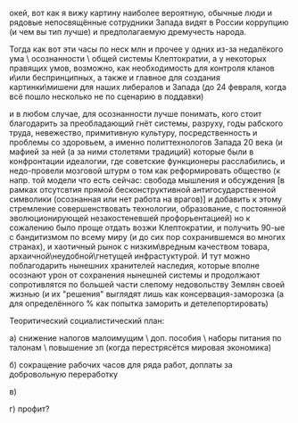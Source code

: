 окей, вот как я вижу картину наиболее вероятную, обычные люди и рядовые 
непосвящённые сотрудники Запада видят в России коррупцию (и чем вы тип лучше)
и предполагаемую дремучесть народа. 

Тогда как вот эти часы по неск млн и прочее у одних из-за недалёкого ума \ 
осознанности \ общей системы Клептократии, а у некоторых правящих умов,
возможно, как необходимость для контроля кланов и\или беспринципных, а также
и главное для создания картинки\мишени для наших либералов и Запада (до 24 февраля,
когда всё пошло несколько не по сценарию в поддавки) 

и в любом случае, для осознанности лучше понимать, кого стоит благодарить за
преобладающий гнёт системы, разруху, годы рабского труда, невежество, 
примитивную культуру, посредственность и проблемы со здоровьем, 
а именно
политтехнологов Запада 20 века (и мафией за ней (а за ними столетями традиций)
которые были в конфронтации идеалогии, где советские функционеры расслабились,
и недо-провели мозговой штурм о том как реформировать общество (к напр. той 
модели что есть сейчас: свобода мышления и обсуждения [в рамках  отсутсвтия
прямой бесконструктивной антигосударственной символики (осознанная или нет 
работа на врагов)] и добавить к этому стремление совершенствовать технологии,
образование, с постоянной эволюционирующей незакостеневшей профорьентацией)
но к сожалению 
было проще отдать возжи Клептократии, и получить 90-ые с бандитизмом 
по всему миру (и до сих пор сохранившемся во многих странах), и хаотичный рынок
с низким\вредным качеством товара, архаичной\неудобной\гнетущей 
инфрастуктурой. И тут можно поблагодарить нынешних хранителей наследия, которые
вполне осознают урон от сохранения нынешней системы и продолжают сопротивлятся
по большей части слепому недовольству Землян своей жизнью (и их "решения"
выглядят лишь как консервация-заморозка (а для определённого % как попытка
заморить и детелепортировать)























Теоритический социалистический план: 

а) снижение налогов малоимущим \ доп. пособия \ наборы питания по талонам \ повышение зп (когда перестрясётся мировая экономика)

б) сокращение рабочих часов для ряда работ, доплаты за добровольную переработку 

в)

г) профит?
